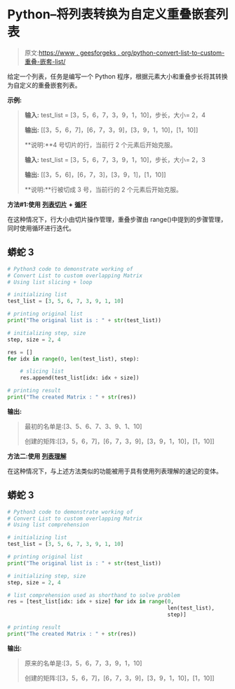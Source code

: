 # Python–将列表转换为自定义重叠嵌套列表

> 原文:[https://www . geesforgeks . org/python-convert-list-to-custom-重叠-嵌套-list/](https://www.geeksforgeeks.org/python-convert-list-to-custom-overlapping-nested-list/)

给定一个列表，任务是编写一个 Python 程序，根据元素大小和重叠步长将其转换为自定义的重叠嵌套列表。

**示例:**

> **输入:** test_list = [3，5，6，7，3，9，1，10]，步长，大小= 2，4
> 
> **输出:** [[3，5，6，7]，[6，7，3，9]，[3，9，1，10]，[1，10]]
> 
> **说明:**4 号切片的行，当前行 2 个元素后开始克服。
> 
> **输入:** test_list = [3，5，6，7，3，9，1，10]，步长，大小= 2，3
> 
> **输出:** [[3，5，6]，[6，7，3]，[3，9，1]，[1，10]]
> 
> **说明:**行被切成 3 号，当前行的 2 个元素后开始克服。

**方法#1:使用** [**列表切片**](https://www.geeksforgeeks.org/python-list-slicing/) **+** [**循环**](https://www.geeksforgeeks.org/loops-in-python/)

在这种情况下，行大小由切片操作管理，重叠步骤由 range()中提到的步骤管理，同时使用循环进行迭代。

## 蟒蛇 3

```py
# Python3 code to demonstrate working of
# Convert List to custom overlapping Matrix
# Using list slicing + loop

# initializing list
test_list = [3, 5, 6, 7, 3, 9, 1, 10]

# printing original list
print("The original list is : " + str(test_list))

# initializing step, size
step, size = 2, 4

res = []
for idx in range(0, len(test_list), step):

    # slicing list
    res.append(test_list[idx: idx + size])

# printing result
print("The created Matrix : " + str(res))
```

**输出:**

> 最初的名单是:[3、5、6、7、3、9、1、10]
> 
> 创建的矩阵:[[3，5，6，7]，[6，7，3，9]，[3，9，1，10]，[1，10]]

**方法二:使用** [**列表理解**](https://www.geeksforgeeks.org/python-list-comprehension/)

在这种情况下，与上述方法类似的功能被用于具有使用列表理解的速记的变体。

## 蟒蛇 3

```py
# Python3 code to demonstrate working of
# Convert List to custom overlapping Matrix
# Using list comprehension

# initializing list
test_list = [3, 5, 6, 7, 3, 9, 1, 10]

# printing original list
print("The original list is : " + str(test_list))

# initializing step, size
step, size = 2, 4

# list comprehension used as shorthand to solve problem
res = [test_list[idx: idx + size] for idx in range(0, 
                                                   len(test_list), 
                                                   step)]

# printing result
print("The created Matrix : " + str(res))
```

**输出:**

> 原来的名单是:[3，5，6，7，3，9，1，10]
> 
> 创建的矩阵:[[3，5，6，7]，[6，7，3，9]，[3，9，1，10]，[1，10]]